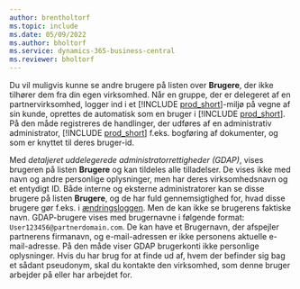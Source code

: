 ```yaml
---
author: brentholtorf
ms.topic: include
ms.date: 05/09/2022
ms.author: bholtorf
ms.service: dynamics-365-business-central
ms.reviewer: bholtorf
---
```

Du vil muligvis kunne se andre brugere på listen over **Brugere**, der ikke tilhører dem fra din egen virksomhed. Når en gruppe, der er delegeret af en partnervirksomhed, logger ind i et [!INCLUDE [prod_short](prod_short.md)]-miljø på vegne af sin kunde, oprettes de automatisk som en bruger i [!INCLUDE [prod_short](prod_short.md)]. På den måde registreres de handlinger, der udføres af en administrativ administrator, [!INCLUDE [prod_short](prod_short.md)] f.eks. bogføring af dokumenter, og som er knyttet til deres bruger-id.  

Med *detaljeret uddelegerede administratorrettigheder (GDAP)*, vises brugeren på listen **Brugere** og kan tildeles alle tilladelser. De vises ikke med navn og andre personlige oplysninger, men har deres virksomhedsnavn og et entydigt ID. Både interne og eksterne administratorer kan se disse brugere på listen **Brugere**, og de har fuld gennemsigtighed for, hvad disse brugere gør f.eks. i [ændringsloggen](../across-log-changes.md). Men de kan ikke se brugerens faktiske navn. GDAP-brugere vises med brugernavne i følgende format: `User123456@partnerdomain.com`. De kan have et Brugernavn, der afspejler partnerens firmanavn, og e-mail-adressen er ikke personens aktuelle e-mail-adresse. På den måde viser GDAP brugerkonti ikke personlige oplysninger. Hvis du har brug for at finde ud af, hvem der befinder sig bag et sådant pseudonym, skal du kontakte den virksomhed, som denne bruger arbejder på eller har arbejdet for.  
